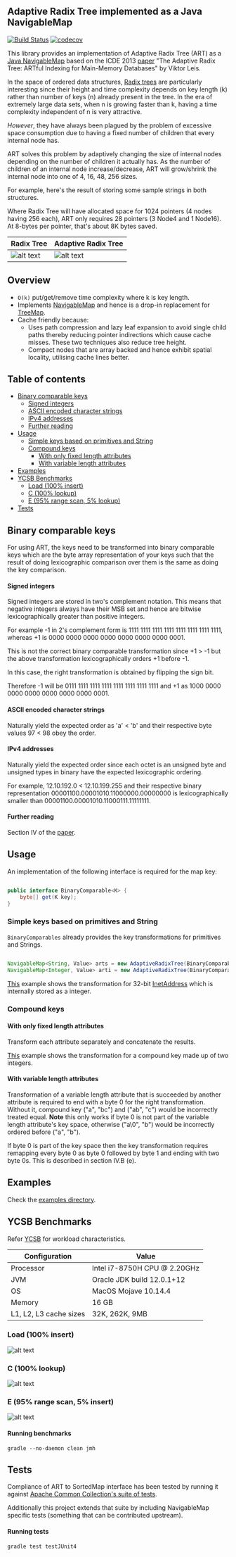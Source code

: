 ## Adaptive Radix Tree implemented as a Java NavigableMap
[![Build Status](https://travis-ci.org/rohansuri/adaptive-radix-tree.svg?branch=master)](https://travis-ci.org/rohansuri/adaptive-radix-tree)
[![codecov](https://codecov.io/gh/rohansuri/adaptive-radix-tree/branch/master/graph/badge.svg)](https://codecov.io/gh/rohansuri/adaptive-radix-tree)

This library provides an implementation of Adaptive Radix Tree (ART) as a [Java NavigableMap](https://docs.oracle.com/en/java/javase/12/docs/api/java.base/java/util/NavigableMap.html) based on the ICDE 2013 [paper](https://db.in.tum.de/~leis/papers/ART.pdf) "The Adaptive Radix Tree: ARTful Indexing for Main-Memory Databases" by Viktor Leis.

In the space of ordered data structures, [Radix trees](https://en.wikipedia.org/wiki/Radix_tree) are particularly interesting since their height and time complexity depends on key length (k) rather than number of keys (n) already present in the tree.  In the era of extremely large data sets, when n is growing faster than k, having a time complexity independent of n is very attractive.

*However*, they have always been plagued by the problem of excessive space consumption due to having a fixed number of children that every internal node has. 

ART solves this problem by adaptively changing the size of internal nodes depending on the number of children it actually has. As the number of children of an internal node increase/decrease, ART will grow/shrink the internal node into one of 4, 16, 48, 256 sizes.

For example, here's the result of storing some sample strings in both structures.

Where Radix Tree will have allocated space for 1024 pointers (4 nodes having 256 each), ART only requires 28 pointers (3 Node4 and 1 Node16). At 8-bytes per pointer, that's about 8K bytes saved.

|Radix Tree|Adaptive Radix Tree |
|------|------|
|![alt text](rt.svg) |![alt text](art.svg) |

## Overview
*	`O(k)` put/get/remove time complexity where k is key length.
*	Implements [NavigableMap](https://docs.oracle.com/en/java/javase/12/docs/api/java.base/java/util/NavigableMap.html) and hence is a drop-in replacement for [TreeMap](https://docs.oracle.com/en/java/javase/12/docs/api/java.base/java/util/TreeMap.html).
*	Cache friendly because:
	*	Uses path compression and lazy leaf expansion to avoid single child paths thereby reducing pointer indirections which cause cache misses. These two techniques also reduce tree height.
	*	Compact nodes that are array backed and hence exhibit spatial locality, utilising cache lines better.

## Table of contents
- [Binary comparable keys](#binary-comparable-keys)
    + [Signed integers](#signed-integers)
    + [ASCII encoded character strings](#ascii-encoded-character-strings)
    + [IPv4 addresses](#ipv4-addresses)
    + [Further reading](#further-reading)
- [Usage](#usage)
  * [Simple keys based on primitives and String](#simple-keys-based-on-primitives-and-string)
  * [Compound keys](#compound-keys)
    + [With only fixed length attributes](#with-only-fixed-length-attributes)
    + [With variable length attributes](#with-variable-length-attributes)
- [Examples](#examples)
- [YCSB Benchmarks](#ycsb-benchmarks)
  * [Load (100% insert)](#load-100-insert)
  * [C (100% lookup)](#c-100-lookup)
  * [E (95% range scan, 5% lookup)](#e-95-range-scan-5-insert)
- [Tests](#tests)


## Binary comparable keys

For using ART, the keys need to be transformed into binary comparable keys which are the byte array representation of your keys such that the result of doing lexicographic comparison over them is the same as doing the key comparison.

#### Signed integers 
Signed integers are stored in two's complement notation. This means that negative integers always have their MSB set and hence are bitwise lexicographically greater than positive integers. 

For example -1 in 2's complement form is 1111 1111 1111 1111 1111 1111 1111 1111, whereas +1 is 0000 0000 0000 0000 0000 0000 0000 0001.

This is not the correct binary comparable transformation since +1 > -1 but the above transformation lexicographically orders +1 before -1.

In this case, the right transformation is obtained by flipping the sign bit.

Therefore -1 will be 0111 1111 1111 1111 1111 1111 1111 1111 and +1 as 1000 0000 0000 0000 0000 0000 0000 0001.

#### ASCII encoded character strings
Naturally yield the expected order as 'a' < 'b' and their respective byte values 97 < 98 obey the order.

#### IPv4 addresses
Naturally yield the expected order since each octet is an unsigned byte and unsigned types in binary have the expected lexicographic ordering.

For example, 12.10.192.0 < 12.10.199.255 and their respective binary representation 00001100.00001010.11000000.00000000 is lexicographically smaller than 00001100.00001010.11000111.11111111.


#### Further reading
Section IV of the [paper](https://db.in.tum.de/~leis/papers/ART.pdf).

## Usage

An implementation of the following interface is required for the map key:

```java

public interface BinaryComparable<K> {
	byte[] get(K key);
}

```

### Simple keys based on primitives and String

`BinaryComparables` already provides the key transformations for primitives and Strings.

```java

NavigableMap<String, Value> arts = new AdaptiveRadixTree(BinaryComparables.forString());
NavigableMap<Integer, Value> arti = new AdaptiveRadixTree(BinaryComparables.forInteger());

```

[This](examples/ip-lookup/src/main/java/com/github/rohansuri/art/examples/ip/lookup/InetAddressBinaryComparable.java) example shows the transformation for 32-bit [InetAddress](https://docs.oracle.com/en/java/javase/12/docs/api/java.base/java/net/InetAddress.html) which is internally stored as a integer.

### Compound keys

#### With only fixed length attributes
Transform each attribute separately and concatenate the results. 

[This](examples/api-versioning/src/main/java/com/github/rohansuri/art/examples/api/versioning/APIVersionBinaryComparable.java) example shows the transformation for a compound key made up of two integers.

#### With variable length attributes
Transformation of a variable length attribute that is succeeded by another attribute is required to end with a byte 0 for the right transformation. Without it, compound key ("a", "bc") and ("ab", "c") would be incorrectly treated equal. **Note** this only works if byte 0 is not part of the variable length attribute's key space, otherwise ("a\0", "b") would be incorrectly ordered before ("a", "b").

If byte 0 is part of the key space then the key transformation requires remapping every byte 0 as byte 0 followed by byte 1 and ending with two byte 0s. This is described in section IV.B (e).

## Examples
Check the [examples directory](examples).

## YCSB Benchmarks

Refer [YCSB](https://github.com/brianfrankcooper/YCSB/wiki/Core-Workloads) for workload characteristics.

|Configuration|Value|
|----|----|
| Processor | Intel i7-8750H CPU @ 2.20GHz |
| JVM | Oracle JDK build 12.0.1+12 |
| OS | MacOS Mojave 10.14.4 |
| Memory | 16 GB |
| L1, L2, L3 cache sizes | 32K, 262K, 9MB |


### Load (100% insert)

![alt text](Load-64-bit-random-integers.svg)

### C (100% lookup)

![alt text](C-64-bit-random-integers.svg)

### E (95% range scan, 5% insert)

![alt text](E-64-bit-random-integers.svg)


#### Running benchmarks
```
gradle --no-daemon clean jmh
```

## Tests

Compliance of ART to SortedMap interface has been tested by running it against [Apache Common Collection's suite of tests](https://github.com/apache/commons-collections/blob/master/src/test/java/org/apache/commons/collections4/map/AbstractSortedMapTest.java).

Additionally this project extends that suite by including NavigableMap specific tests (something that can be contributed upstream).

#### Running tests
```
gradle test testJUnit4
```
